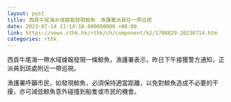 ```yaml
---
layout: post
title: 西貢牛尾海水域據報發現鯨魚　漁護署派員往一帶巡視
date: 2023-07-14 11:14:18.000000000 +08:00
link: https://news.rthk.hk/rthk/ch/component/k2/1708829-20230714.htm
categories: rthk
---
```


西貢牛尾海一帶水域據報發現一條鯨魚，漁護署表示，昨日下午接獲警方通知，正派員到該處附近一帶巡視。

漁護署呼籲市民，如發現鯨魚，必須保持適當距離，以免對鯨魚造成不必要的干擾，亦可減低鯨魚意外碰撞到船隻或巿民的機會。
